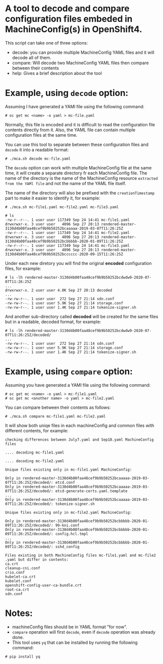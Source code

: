 # A tool to decode and compare configuration files embeded in MachineConfig(s) in OpenShift4.

This script can take one of three options:
- decode:
    you can provide multiple MachineConfig YAML files and it will decode all of them.
- compare:
    Will decode two MachineConfig YAML files then compare between their contents
- help:
    Gives a brief description about the tool


# Example, using `decode` option:

Assuming I have generated a YAMl file using the following command:
~~~
# oc get mc <name> -o yaml > mc-file.yaml
~~~        

Normally, this file is encoded and it is difficult to read the configuration file contents directly from it. Also, the YAML file can contain multiple configuration files at the same time.

You can use this tool to separate between these configuration files and `decode` it into a readable format:

~~~
# ./mca.sh decode mc-file.yaml
~~~
The `decode` option can work with multiple MachineConfig file at the same time, it will create a separate directory fr each MachineConfig file. The name of the directory is the name of the MachineConfig resource `extracted from the YAMl file` and not the name of the YAML file itself.

The name of the directory will also be prefixed with the `creationTimestamp` part to make it easier to identify it, for example:
~~~
# ./mca.sh mc-file1.yaml mc-file2.yaml mc-file3.yaml

# ls
-rw-r--r--. 1 user user 117349 Sep 24 14:41 mc-file1.yaml
drwxrwxr-x. 3 user user   4096 Sep 27 20:13 rendered-master-3130d4b00faa48cef9b9b50252bcaaaaa-2019-03-07T11:26:25Z
-rw-r--r--. 1 user user 117349 Sep 24 14:41 mc-file2.yaml
drwxrwxr-x. 3 user user   4096 Sep 27 20:13 rendered-master-3130d4b00faa48cef9b9b50252bcbbbbb-2020-01-09T11:26:25Z
-rw-r--r--. 1 user user 117349 Sep 24 14:41 mc-file3.yaml
drwxrwxr-x. 3 user user   4096 Sep 27 20:13 rendered-master-3130d4b00faa48cef9b9b50252bcccccc-2020-09-15T11:26:25Z
~~~

Under each new diretory you will find the original **encoded** configuration files, for example:
~~~
# ls -lh rendered-master-3130d4b00faa48cef9b9b50252bcdwdw9-2020-07-07T11:26:25Z
...
drwxrwxr-x. 2 user user 4.0K Sep 27 20:13 decoded
...
-rw-rw-r--. 1 user user  272 Sep 27 21:14 sdn.conf
-rw-rw-r--. 1 user user 5.9K Sep 27 21:14 storage.conf
-rw-rw-r--. 1 user user 1.4K Sep 27 21:14 tokenize-signer.sh
~~~
And another sub-directory called **decoded** will be created for the same files but in a readable, decoded format, for example:
~~~
# ls -lh rendered-master-3130d4b00faa48cef9b9b50252bcdwdw9-2020-07-07T11:26:25Z/decoded/
...
-rw-rw-r--. 1 user user  272 Sep 27 21:14 sdn.conf
-rw-rw-r--. 1 user user 5.9K Sep 27 21:14 storage.conf
-rw-rw-r--. 1 user user 1.4K Sep 27 21:14 tokenize-signer.sh
~~~

# Example, using `compare` option:

Assuming you have generated a YAMl file using the following command:
~~~
# oc get mc <name> -o yaml > mc-file1.yaml
# oc get mc <another name> -o yaml > mc-file2.yaml
~~~

You can compare between their contents as follows:
~~~
# ./mca.sh compare mc-file1.yaml mc-file2.yaml
~~~

It will show both uniqe files in each machineConfig and common files with different contents, for example:
~~~
checking differences between July7.yaml and Sep18.yaml MachineConfig files

.... decoding mc-file1.yaml

.... decoding mc-file2.yaml

Unique files existing only in mc-file1.yaml MachineConfig:

Only in rendered-master-3130d4b00faa48cef9b9b50252bcaaaaa-2019-03-07T11:26:25Z/decoded/: etcd.conf
Only in rendered-master-3130d4b00faa48cef9b9b50252bcaaaaa-2019-03-07T11:26:25Z/decoded/: etcd-generate-certs.yaml.template
...
Only in rendered-master-3130d4b00faa48cef9b9b50252bcaaaaa-2019-03-07T11:26:25Z/decoded/: tokenize-signer.sh

Unique files existing only in mc-file2.yaml MachineConfig:

Only in rendered-master-3130d4b00faa48cef9b9b50252bcbbbbb-2020-01-09T11:26:25Z/decoded/: 99-kni.conf
Only in rendered-master-3130d4b00faa48cef9b9b50252bcbbbbb-2020-01-09T11:26:25Z/decoded/: config.hcl.tmpl
...
Only in rendered-master-3130d4b00faa48cef9b9b50252bcbbbbb-2020-01-09T11:26:25Z/decoded/: sshd_config

Files existing in both MachineConfig files mc-file1.yaml and mc-file2 .yaml but differ in contents:
ca.crt
cleanup-cni.conf
crio.conf
kubelet-ca.crt
kubelet.conf
openshift-config-user-ca-bundle.crt
root-ca.crt
sdn.conf
~~~

# Notes:
- machineConfig files should be in YAML format "for now".
- `compare` operation will first `decode`, even if `decode` operation was already done.
- This tool uses `yq` that can be installed by running the following command:
~~~
# pip install yq
~~~
